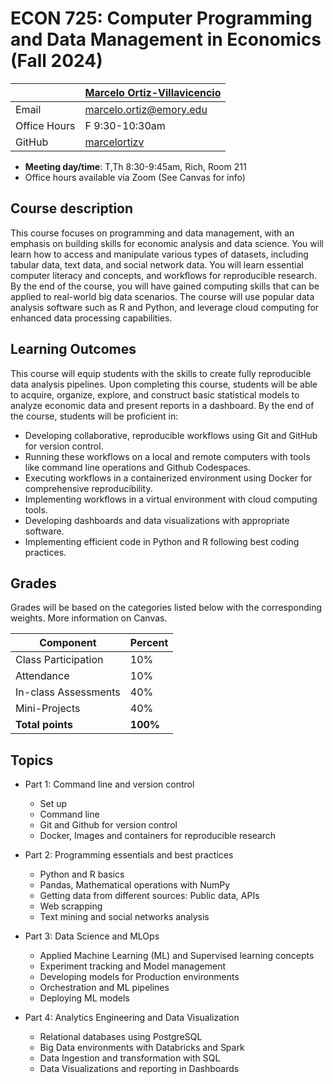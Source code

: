 # ECON 725: Computer Programming and Data Management in Economics (Fall 2024)

|  | [Marcelo Ortiz-Villavicencio](https://marcelortiz.com/) |
|--------------|--------------------------------------------------------------|
| Email | [marcelo.ortiz@emory.edu](mailto:marcelo.ortiz@emory.edu) |
| Office Hours | F 9:30-10:30am |
| GitHub | [marcelortizv](https://github.com/marcelortizv) |

* **Meeting day/time**: T,Th 8:30-9:45am, Rich, Room 211
* Office hours available via Zoom (See Canvas for info)

## Course description ##

This course focuses on programming and data management, with an emphasis on building skills
for economic analysis and data science. You will learn how to access and manipulate various
types of datasets, including tabular data, text data, and social network data. You will learn
essential computer literacy and concepts, and workflows for reproducible research. By the end
of the course, you will have gained computing skills that can be applied to real-world big data
scenarios. The course will use popular data analysis software such as R and Python, and
leverage cloud computing for enhanced data processing capabilities.


## Learning Outcomes ##

This course will equip students with the skills to create fully reproducible data analysis
pipelines. Upon completing this course, students will be able to acquire, organize, explore, and
construct basic statistical models to analyze economic data and present reports in a dashboard.
By the end of the course, students will be proficient in:

* Developing collaborative, reproducible workflows using Git and GitHub for version
control.
* Running these workflows on a local and remote computers with tools like command line
operations and Github Codespaces.
* Executing workflows in a containerized environment using Docker for comprehensive
reproducibility.
* Implementing workflows in a virtual environment with cloud computing tools.
* Developing dashboards and data visualizations with appropriate software.
* Implementing efficient code in Python and R following best coding practices.

## Grades ##

Grades will be based on the categories listed below with the corresponding weights. More information on Canvas.

Component                    |   Percent  |
-----------------------------|------------|
Class Participation          |    10%     |
Attendance                   |    10%     |
In-class Assessments         |    40%     |
Mini-Projects                |    40%     |
**Total points**             |  **100%**  |

## Topics ##

* Part 1: Command line and version control
  * Set up
  * Command line
  * Git and Github for version control
  * Docker, Images and containers for reproducible research

* Part 2: Programming essentials and best practices
  * Python and R basics
  * Pandas, Mathematical operations with NumPy
  * Getting data from different sources: Public data, APIs
  * Web scrapping
  * Text mining and social networks analysis

* Part 3: Data Science and MLOps
  * Applied Machine Learning (ML) and Supervised learning concepts
  * Experiment tracking and Model management
  * Developing models for Production environments
  * Orchestration and ML pipelines
  * Deploying ML models
  
* Part 4: Analytics Engineering and Data Visualization
  * Relational databases using PostgreSQL
  * Big Data environments with Databricks and Spark
  * Data Ingestion and transformation with SQL
  * Data Visualizations and reporting in Dashboards

